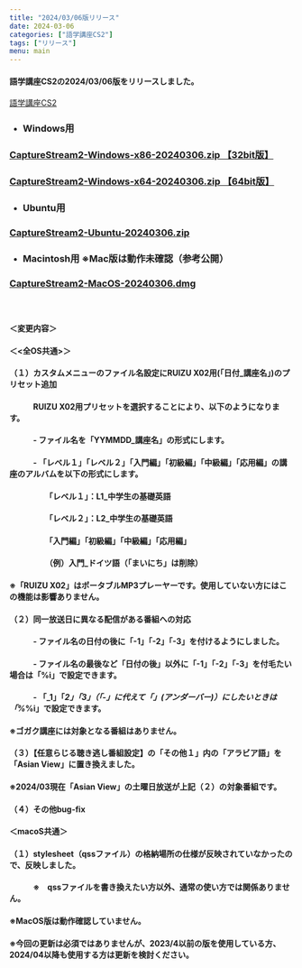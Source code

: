 ```yaml
---
title: "2024/03/06版リリース"
date: 2024-03-06
categories: ["語学講座CS2"]
tags: ["リリース"]
menu: main
---
```

#### 語学講座CS2の2024/03/06版をリリースしました。
[語学講座CS2](https://csreviser.github.io/CaptureStream2/)
* ### Windows用
### [CaptureStream2-Windows-x86-20240306.zip 【32bit版】](https://github.com/CSReviser/CaptureStream2/releases/download/20240306/CaptureStream2-Windows-x86-20240306.zip)
### [CaptureStream2-Windows-x64-20240306.zip 【64bit版】](https://github.com/CSReviser/CaptureStream2/releases/download/20240306/CaptureStream2-Windows-x64-20240306.zip) 　　　　　　　　　　　　　　　　　　
* ### Ubuntu用    
### [CaptureStream2-Ubuntu-20240306.zip](https://github.com/CSReviser/CaptureStream2/releases/download/20240306/CaptureStream2-Ubuntu-20240306.zip)
* ### Macintosh用  ※Mac版は動作未確認（参考公開）  
### [CaptureStream2-MacOS-20240306.dmg](https://github.com/CSReviser/CaptureStream2/releases/download/20240306/CaptureStream2-MacOS-20240306.dmg)
####  　　　  
#### ＜変更内容＞　　　
#### ＜<全OS共通>＞
#### （１）カスタムメニューのファイル名設定にRUIZU X02用(「日付_講座名」)のプリセット追加
#### 　　　RUIZU X02用プリセットを選択することにより、以下のようになります。
#### 　　　- ファイル名を「YYMMDD_講座名」の形式にします。
#### 　　　- 「レベル１」「レベル２」「入門編」「初級編」「中級編」「応用編」の講座のアルバムを以下の形式にします。
#### 　　　　　「レベル１」：L1_中学生の基礎英語
#### 　　　　　「レベル２」：L2_中学生の基礎英語
#### 　　　　　「入門編」「初級編」「中級編」「応用編」
#### 　　　　　（例）入門_ドイツ語（「まいにち」は削除）
####  ※「RUIZU X02」はポータブルMP3プレーヤーです。使用していない方にはこの機能は影響ありません。
####     
#### （２）同一放送日に異なる配信がある番組への対応
#### 　　　- ファイル名の日付の後に「-1」「-2」「-3」を付けるようにしました。
#### 　　　- ファイル名の最後など「日付の後」以外に「-1」「-2」「-3」を付毛たい場合は「%i」で設定できます。
#### 　　　- 「_1」「_2」「_3」（「-」に代えて「_」(アンダーバー)）にしたいときは「%_%i」で設定できます。
#### 
#### ※ゴガク講座には対象となる番組はありません。
#### 
#### （３）【任意らじる聴き逃し番組設定】の「その他１」内の「アラビア語」を「Asian View」に置き換えました。
#### ※2024/03現在「Asian View」の土曜日放送が上記（２）の対象番組です。
#### 
#### （４）その他bug-fix
#### 
#### ＜macoS共通＞
#### （１）stylesheet（qssファイル）の格納場所の仕様が反映されていなかったので、反映しました。
#### 　　　※　qssファイルを書き換えたい方以外、通常の使い方では関係ありません。
#### 
#### 
#### ※MacOS版は動作確認していません。
#### ※今回の更新は必須ではありませんが、2023/4以前の版を使用している方、2024/04以降も使用する方は更新を検討ください。
